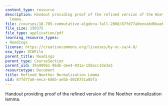 ```yaml
---
content_type: resource
description: Handout providing proof of the refined version of the Noether normalization
  lemma.
file: /courses/18-705-commutative-algebra-fall-2008/87fd77a0eeca6d6baebbd028751a85fa_handoutnoeth.pdf
file_size: 150375
file_type: application/pdf
learning_resource_types:
- Readings
license: https://creativecommons.org/licenses/by-nc-sa/4.0/
ocw_type: OCWFile
parent_title: Readings
parent_type: CourseSection
parent_uid: 39a999b1-96db-dee4-931a-158acc1de3a5
resourcetype: Document
title: Refined Noether Normalization Lemma
uid: 87fd77a0-eeca-6d6b-aebb-d028751a85fa
---
```

Handout providing proof of the refined version of the Noether normalization lemma.